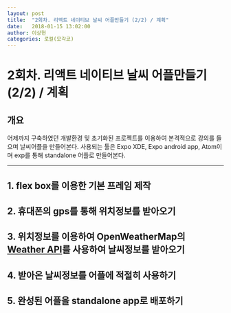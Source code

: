 ```yaml
---
layout: post
title:  "2회차. 리액트 네이티브 날씨 어플만들기 (2/2) / 계획"
date:   2018-01-15 13:02:00
author: 이상현
categories: 로컬(모각코)
---
```


# 2회차. 리액트 네이티브 날씨 어플만들기 (2/2) / 계획

## 개요

어제까지 구축하였던 개발환경 및 초기화된 프로젝트를 이용하여 본격적으로 강의를 들으며 날씨어플을 만들어본다. 사용되는 툴은 Expo XDE, Expo android app, Atom이며 exp를 통해 standalone 어플로 만들어본다.

---

## 1. flex box를 이용한 기본 프레임 제작

## 2. 휴대폰의 gps를 통해 위치정보를 받아오기

## 3. 위치정보를 이용하여 OpenWeatherMap의 [Weather API](http://openweathermap.org/api)를 사용하여 날씨정보를 받아오기

## 4. 받아온 날씨정보를 어플에 적절히 사용하기

## 5. 완성된 어플을 standalone app로 배포하기
